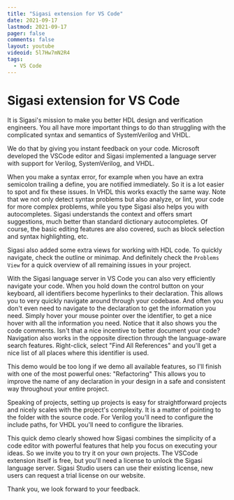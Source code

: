 ```yaml
---
title: "Sigasi extension for VS Code"
date: 2021-09-17
lastmod: 2021-09-17
pager: false
comments: false
layout: youtube
videoid: 5l7Hw7mN2R4
tags:
  - VS Code
---
```


# Sigasi extension for VS Code

It is Sigasi's mission to make you better HDL design
and verification engineers. You all have more
important things to do than struggling with the
complicated syntax and semantics of
SystemVerilog and VHDL.

We do that by giving you instant feedback on your code.
Microsoft developed the VSCode editor and Sigasi
implemented a language server with support for
Verilog, SystemVerilog, and VHDL.

When you make a syntax error, for example when
you have an extra semicolon trailing a define, you
are notified immediately. So it is a lot easier to spot
and fix these issues.
In VHDL this works exactly the same way. Note
that we not only detect syntax problems but also
analyze, or lint, your code for more complex
problems, while you type
Sigasi also helps you with autocompletes. Sigasi
understands the context and offers smart
suggestions, much better than standard dictionary
autocompletes.
Of course, the basic editing features are also
covered, such as block selection and syntax
highlighting, etc.

Sigasi also added some extra views for working
with HDL code. To quickly navigate, check the
outline or minimap. And definitely check the
`Problems View` for a quick overview of all
remaining issues in your project.

With the Sigasi language server in VS Code you can
also very efficiently navigate your code.
When you hold down the control button on your
keyboard, all identifiers become hyperlinks to their
declaration. This allows you to very quickly
navigate around through your codebase.
And often you don't even need to navigate to the
declaration to get the information you need. Simply
hover your mouse pointer over the identifier, to
get a nice hover with all the information you need.
Notice that it also shows you the code comments.
Isn't that a nice incentive to better document your
code?
Navigation also works in the opposite direction
through the language-aware search features. Right-click,
select "Find All References" and you'll get a nice
list of all places where this identifier is used.

This demo would be too long if we demo all
available features, so I'll finish with one of the most
powerful ones: "Refactoring"
This allows you to improve the name of any
declaration in your design in a safe and consistent
way throughout your entire project.

Speaking of projects, setting up projects is easy for
straightforward projects and nicely scales with the
project's complexity. It is a matter of pointing to the
folder with the source code. For Verilog you'll need
to configure the include paths, for VHDL you'll
need to configure the libraries.

This quick demo clearly showed how Sigasi
combines the simplicity of a code editor with
powerful features that help you focus on executing
your ideas.
So we invite you to try it on your own projects. The
VSCode extension itself is free, but you'll need a
license to unlock the Sigasi language server. Sigasi
Studio users can use their existing license, new
users can request a trial license on our website.

Thank you, we look forward to your feedback.
